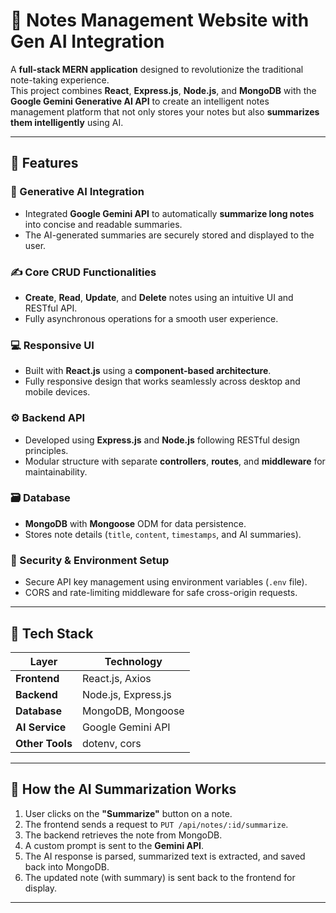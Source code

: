 # 📝 Notes Management Website with Gen AI Integration

A **full-stack MERN application** designed to revolutionize the traditional note-taking experience.  
This project combines **React**, **Express.js**, **Node.js**, and **MongoDB** with the **Google Gemini Generative AI API** to create an intelligent notes management platform that not only stores your notes but also **summarizes them intelligently** using AI.

---

## 🚀 Features

### 🧠 Generative AI Integration

- Integrated **Google Gemini API** to automatically **summarize long notes** into concise and readable summaries.
- The AI-generated summaries are securely stored and displayed to the user.

### ✍️ Core CRUD Functionalities

- **Create**, **Read**, **Update**, and **Delete** notes using an intuitive UI and RESTful API.
- Fully asynchronous operations for a smooth user experience.

### 💻 Responsive UI

- Built with **React.js** using a **component-based architecture**.
- Fully responsive design that works seamlessly across desktop and mobile devices.

### ⚙️ Backend API

- Developed using **Express.js** and **Node.js** following RESTful design principles.
- Modular structure with separate **controllers**, **routes**, and **middleware** for maintainability.

### 🗃️ Database

- **MongoDB** with **Mongoose** ODM for data persistence.
- Stores note details (`title`, `content`, `timestamps`, and AI summaries).

### 🔐 Security & Environment Setup

- Secure API key management using environment variables (`.env` file).
- CORS and rate-limiting middleware for safe cross-origin requests.

---

## 🧩 Tech Stack

| Layer           | Technology          |
| --------------- | ------------------- |
| **Frontend**    | React.js, Axios     |
| **Backend**     | Node.js, Express.js |
| **Database**    | MongoDB, Mongoose   |
| **AI Service**  | Google Gemini API   |
| **Other Tools** | dotenv, cors        |

---

## 🧠 How the AI Summarization Works

1. User clicks on the **"Summarize"** button on a note.
2. The frontend sends a request to `PUT /api/notes/:id/summarize`.
3. The backend retrieves the note from MongoDB.
4. A custom prompt is sent to the **Gemini API**.
5. The AI response is parsed, summarized text is extracted, and saved back into MongoDB.
6. The updated note (with summary) is sent back to the frontend for display.

---
